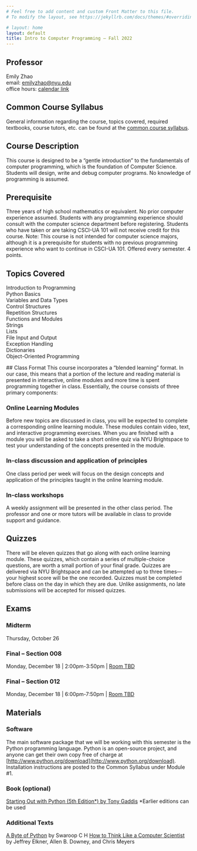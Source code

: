 ```yaml
---
# Feel free to add content and custom Front Matter to this file.
# To modify the layout, see https://jekyllrb.com/docs/themes/#overriding-theme-defaults

# layout: home
layout: default
title: Intro to Computer Programming – Fall 2022
---
```

<!-- To make sure that new lines appear as new paragraphs, put two spaces at the end of every line -->
<!-- https://stackoverflow.com/questions/15917463/embedding-markdown-in-jekyll-html -->

<link rel="stylesheet" href="{{ site.url }}{{ site.baseurl }}/assets/css/styles.css">

<div class="syllabus" markdown="1">
<div class="column-1" markdown="1">

<!-- ## Useful Links
[Brightspace](https://brightspace.nyu.edu/d2l/home/223178) | 
[Ed Forum](https://edstem.org/us/courses/23744/discussion/) | 
[Poll Everywhere](https://pollev.com/emilyzhao) -->

<!-- ## CSCI-UA.0002-011
Tuesday/Thursday, 4:55-6:10PM  
Room: GCASL Room 361 -->

## Professor
Emily Zhao  
email: emilyzhao@nyu.edu  
office hours: [calendar link](https://calendar.google.com/calendar/u/0/selfsched?sstoken=UUpJYlQwSjBaTTlufGRlZmF1bHR8OTk0MWM2MDQ2YzZkMjZhMjFhNzBmYjE2YTU1M2ZjM2I)

## Common Course Syllabus
General information regarding the course, topics covered, required textbooks, course tutors, etc. can be found at the [common course syllabus](https://cs.nyu.edu/elearning/CSCI_UA_0002/common_syllabus.php).

## Course Description
This course is designed to be a “gentle introduction” to the fundamentals of computer programming, which is the foundation of Computer Science. Students will design, write and debug computer programs. No knowledge of programming is assumed.

## Prerequisite
Three years of high school mathematics or equivalent. No prior computer experience assumed. Students with any programming experience should consult with the computer science department before registering. Students who have taken or are taking CSCI-UA 101 will not receive credit for this course. Note: This course is not intended for computer science majors, although it is a prerequisite for students with no previous programming experience who want to continue in CSCI-UA 101. Offered every semester. 4 points.

## Topics Covered
Introduction to Programming  
Python Basics  
Variables and Data Types  
Control Structures  
Repetition Structures  
Functions and Modules  
Strings  
Lists  
File Input and Output  
Exception Handling  
Dictionaries  
Object-Oriented Programming

</div>

<div class="column-2" markdown="1">
## Class Format
This course incorporates a “blended learning” format. In our case, this means that a portion of the lecture and reading material is presented in interactive, online modules and more time is spent programming together in class. Essentially, the course consists of three primary components:

### Online Learning Modules
Before new topics are discussed in class, you will be expected to complete a corresponding online learning module. These modules contain video, text, and interactive programming exercises. When you are finished with a module you will be asked to take a short online quiz via NYU Brightspace to test your understanding of the concepts presented in the module.

### In-class discussion and application of principles
One class period per week will focus on the design concepts and application of the principles taught in the online learning module.

### In-class workshops
A weekly assignment will be presented in the other class period. The professor and one or more tutors will be available in class to provide support and guidance.

## Quizzes
There will be eleven quizzes that go along with each online learning module. These quizzes, which contain a series of multiple-choice questions, are worth a small portion of your final grade. Quizzes are delivered via NYU Brightspace and can be attempted up to three times—your highest score will be the one recorded. Quizzes must be completed before class on the day in which they are due. Unlike assignments, no late submissions will be accepted for missed quizzes.

## Exams
### Midterm 
Thursday, October 26
### Final – Section 008
Monday, December 18 | 2:00pm-3:50pm | [Room TBD](https://cs.nyu.edu/dynamic/courses/exams/?semester=fall_2023&level=UA)
### Final – Section 012
Monday, December 18 | 6:00pm-7:50pm | [Room TBD](https://cs.nyu.edu/dynamic/courses/exams/?semester=fall_2023&level=UA)


## Materials

### Software
The main software package that we will be working with this semester is the Python programming language. Python is an open-source project, and anyone can get their own copy free of charge at [http://www.python.org/download](http://www.python.org/download). Installation instructions are posted to the Common Syllabus under Module #1.

### Book (optional)
[Starting Out with Python (5th Edition*) by Tony Gaddis](https://www.pearson.com/store/p/starting-out-with-python/P100002991999/9780136912330)
*Earlier editions can be used

### Additional Texts
[A Byte of Python](https://python.swaroopch.com/) by Swaroop C H
[How to Think Like a Computer Scientist](https://www.ict.ru.ac.za/Resources/cspw/thinkcspy3/thinkcspy3.pdf) by Jeffrey Elkner, Allen B. Downey, and Chris Meyers
</div>

</div>